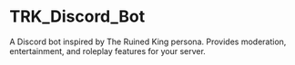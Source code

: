 # TRK_Discord_Bot
A Discord bot inspired by The Ruined King persona. Provides moderation, entertainment, and roleplay features for your server.
